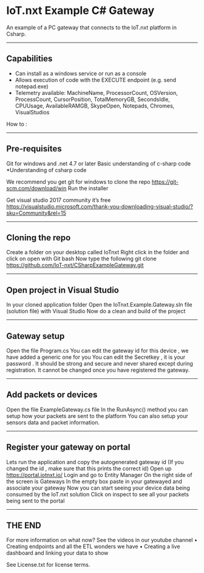 # IoT.nxt Example C# Gateway

An example of a PC gateway that connects to the IoT.nxt platform in Csharp.

-----------------------------------------------
Capabilities
-----------------------------------------------

- Can install as a windows service or run as a console
- Allows execution of code with the EXECUTE endpoint (e.g. send notepad.exe)
- Telemetry available: 
    MachineName, ProcessorCount, OSVersion, ProcessCount, CursorPosition, TotalMemoryGB,
	SecondsIdle, CPUUsage, AvailableRAMGB, SkypeOpen, Notepads, Chromes, VisualStudios
  
How to : 

-----------------------------------------------
Pre-requisites 
-----------------------------------------------
Git for windows and .net 4.7 or later 
Basic understanding of c-sharp code 
*Understanding of csharp code


We recommend you get git for windows to clone the repo 
https://git-scm.com/download/win 
Run the installer 

Get visual studio 2017 community it’s free
https://visualstudio.microsoft.com/thank-you-downloading-visual-studio/?sku=Community&rel=15

----------------------------
Cloning the repo
----------------------------
Create a folder on your desktop called IoTnxt
Right click in the folder and click on open with Git bash 
Now type the following
git clone https://github.com/IoT-nxt/CSharpExampleGateway.git 

----------------------------------------
Open project in Visual Studio
----------------------------------------
In your cloned application folder 
Open the IoTnxt.Example.Gateway.sln file (solution file) with Visual Studio 
Now do a clean and build of the project 

-----------------------------------------
Gateway setup
-----------------------------------------
Open the file Program.cs
You can edit the gateway id for this device , we have added a generic one for you 
You can edit the Secretkey , it is your password . It should be strong and secure and never shared except during registration. It cannot be changed once you have registered the gateway.

------------------------------------------
Add packets or devices 
------------------------------------------
Open the file ExampleGateway.cs file 
In the RunAsync() method you can setup how your packets are sent to the platform 
You can also setup your sensors data and packet information. 

------------------------------------------
Register your gateway on portal
-------------------------------------------
Lets run the application and copy the autogenerated gateway id 
(If you changed the id , make sure that this prints the correct id) 
Open up https://portal.iotnxt.io/
Login and go to Entity Manager
On the right side of the screen is Gateways 
In the empty box paste in your gatewayed and associate your gateway 
Now you can start seeing your device data being consumed by the IoT.nxt solution 
Click on inspect to see all your packets being sent to the portal 

----------------------
THE END
----------------------

For more information on what now? See the videos in our youtube channel 
•	Creating endpoints and all the ETL wonders we have 
•	Creating a live dashboard and linking your data to show

See License.txt for license terms.
